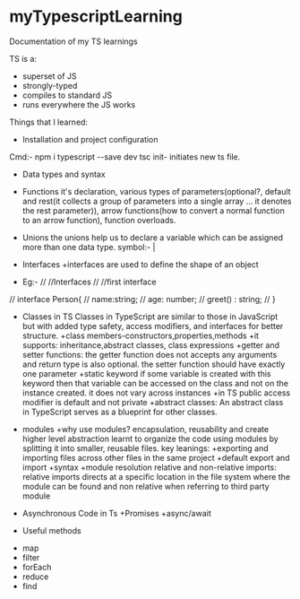 # myTypescriptLearning
Documentation of my TS learnings

TS is a:
- superset of JS 
- strongly-typed
- compiles to standard JS
- runs everywhere the JS works

Things that I learned:

- Installation and project configuration

Cmd:-
npm i typescript --save dev
tsc init- initiates new ts file.

- Data types and syntax

- Functions 
it's declaration, various types of parameters(optional?, default and rest(it collects a group of parameters into a single array ... it denotes the rest parameter)), arrow functions(how to convert a normal function to an arrow function), function overloads.

- Unions
the unions help us to declare a variable which can be assigned more than one data type. symbol:- |

- Interfaces
+interfaces are used to define the shape of an object
+ Eg:-
// //Interfaces
// //first interface

// interface Person{
//     name:string;
//     age: number;
//     greet() : string;
// }

- Classes in TS
Classes in TypeScript are similar to those in JavaScript but with added type safety, access modifiers, and interfaces for better structure.
+class members-constructors,properties,methods
+it supports: inheritance,abstract classes, class expressions
+getter and setter functions: the getter function does not accepts any arguments and return type is also optional. the setter function should have exactly one parameter
+static keyword
if some variable is created with this keyword then that variable can be accessed on the class and not on the instance created. it does not vary across instances
+in TS public access modifier is default and not private
+abstract classes:
An abstract class in TypeScript serves as a blueprint for other classes.

- modules
+why use modules?
encapsulation, reusability and create higher level abstraction
learnt to organize the code using modules by splitting it into smaller, reusable files.
key leanings:
+exporting and importing files across other files in the same project
+default export and import
+syntax
+module resolution
relative and non-relative imports: relative imports directs at a specific location in the file system where the module can be found and non relative when referring to third party module

- Asynchronous Code in Ts
+Promises
+async/await

- Useful methods
+ map
+ filter
+ forEach
+ reduce
+ find